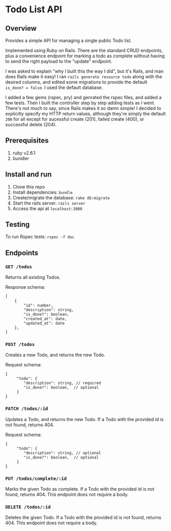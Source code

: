 # Todo List API

## Overview
Provides a simple API for managing a single public Todo list.

Implemented using Ruby on Rails. There are the standard CRUD endpoints, plus a convenience endpoint for marking a todo as complete without having to send the right payload to the "update" endpoint.

I was asked to explain "why I built this the way I did", but it's Rails, and man does Rails make it easy! I ran `rails generate resource todo` along with the desired columns, and edited some migrations to provide the default `is_done? = false`. I used the default database.

I added a few gems (rspec, pry) and genrated the rspec files, and added a few tests. Then I built the controller step by step adding tests as I went. There's not much to say, since Rails makes it so damn simple! I decided to explicitly specify my HTTP return values, although they're simply the default `200` for all except for sucessful create (201), failed create (400), or successful delete (204).

## Prerequisites
1. ruby v2.6.1
2. bundler
## Install and run

1. Clone this repo
2. Install dependencies: `bundle`
3. Create/migrate the database: `rake db:migrate`
4. Start the rails server: `rails server`
5. Access the api at `localhost:3000`

## Testing

To run Rspec tests: `rspec -f doc` 

## Endpoints

### `GET /todos`
Returns all existing Todos.

Response schema:
```
[
    {
        "id": number,
        "description": string,
        "is_done?": boolean,
        "created_at": date,
        "updated_at": date
    },
]
```

### `POST /todos`
Creates a new Todo, and returns the new Todo.

Request schema:
```
{ 
     "todo": {
        "description": string, // required
        "is_done?": boolean,  // optional
     }
}
```

### `PATCH /todos/:id`
Updates a Todo, and returns the new Todo.
If a Todo with the provided id is not found, returns 404.

Request schema:
```
{ 
     "todo": {
        "description": string, // optional
        "is_done?": boolean,  // optional
     }
}
```

### `PUT /todos/complete/:id`
Marks the given Todo as complete.
If a Todo with the provided id is not found, returns 404.
This endpoint does not require a body.

### `DELETE /todos/:id`
Deletes the given Todo.
If a Todo with the provided id is not found, returns 404.
This endpoint does not require a body.